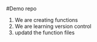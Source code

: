 #Demo repo

1. We are creating functions
2. We are learning version control
3. updatd the function files